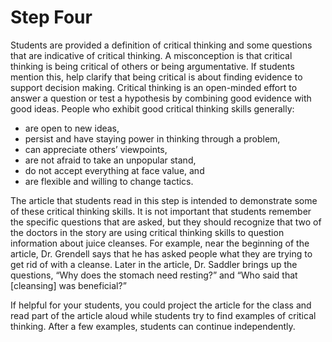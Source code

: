 # Step Four

Students are provided a definition of critical thinking and some questions that are indicative of critical thinking. A misconception is that critical thinking is being critical of others or being argumentative. If students mention this, help clarify that being critical is about finding evidence to support decision making. Critical thinking is an open-minded effort to answer a question or test a hypothesis by combining good evidence with good ideas. People who exhibit good critical thinking skills generally:
- are open to new ideas,
- persist and have staying power in thinking through a problem,
- can appreciate others’ viewpoints,
- are not afraid to take an unpopular stand,
- do not accept everything at face value, and
- are flexible and willing to change tactics.

The article that students read in this step is intended to demonstrate some of these critical thinking skills. It is not important that students remember the specific questions that are asked, but they should recognize that two of the doctors in the story are using critical thinking skills to question information about juice cleanses. For example, near the beginning of the article, Dr. Grendell says that he has asked people what they are trying to get rid of with a cleanse. Later in the article, Dr. Saddler brings up the questions, “Why does the stomach need resting?” and “Who said that [cleansing] was beneficial?”

If helpful for your students, you could project the article for the class and read part of the article aloud while students try to find examples of critical thinking. After a few examples, students can continue independently. 


